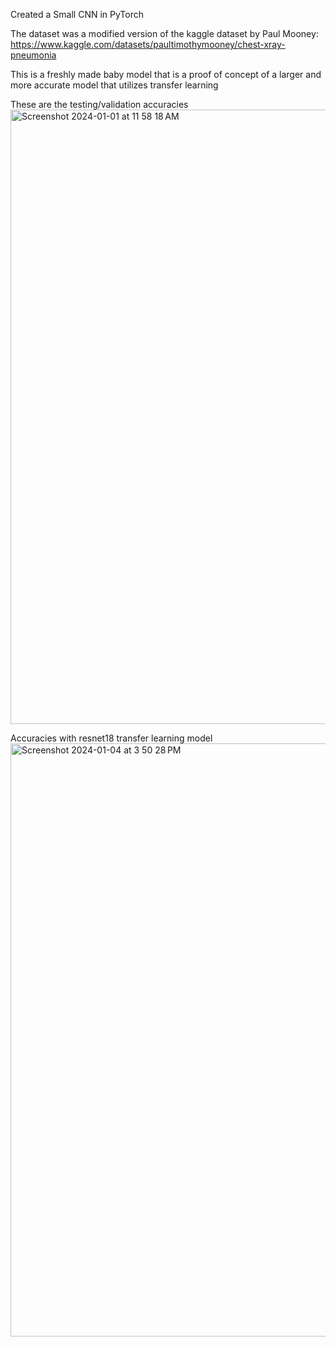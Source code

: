 Created a Small CNN in PyTorch

The dataset was a modified version of the kaggle dataset by Paul Mooney: https://www.kaggle.com/datasets/paultimothymooney/chest-xray-pneumonia 

This is a freshly made baby model that is a proof of concept of a larger and more accurate model that utilizes transfer learning

These are the testing/validation accuracies <img width="983" alt="Screenshot 2024-01-01 at 11 58 18 AM" src="https://github.com/twonkista/PneumoniaDetectionCustomCNN/assets/65195116/9b801cde-dda6-4708-a6c7-67c7c969b58d"> 

Accuracies with resnet18 transfer learning model
<img width="949" alt="Screenshot 2024-01-04 at 3 50 28 PM" src="https://github.com/twonkista/PneumoniaDetectionCustomCNN/assets/65195116/b2ec2c37-00b2-438a-88eb-8355336163a3">
